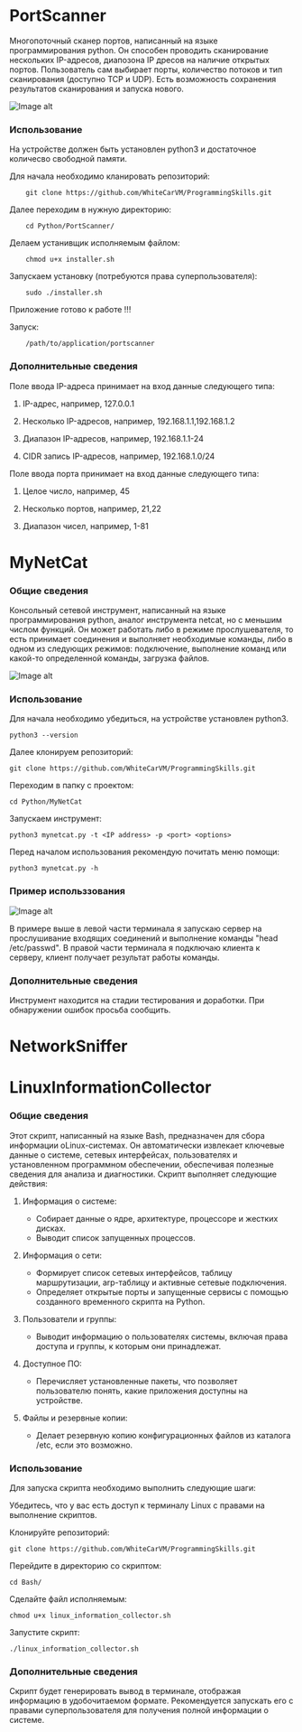 # PortScanner
Многопоточный сканер портов, написанный на языке программирования python. Он способен проводить сканирование нескольких IP-адресов, диапозона IP дресов на наличие открытых портов.
Пользователь сам выбирает порты, количество потоков и тип сканирования (доступно TCP и UDP). Есть возможность сохранения результатов сканирования и запуска нового.

![Image alt](https://github.com/WhiteCarVM/ProgrammingSkills/blob/main/pictures_to_readme/main_window.png)

### Использование
На устройстве должен быть установлен python3 и достаточное количесво свободной памяти.

Для начала необходимо кланировать репозиторий:

        git clone https://github.com/WhiteCarVM/ProgrammingSkills.git

Далее переходим в нужную директорию:

        cd Python/PortScanner/

Делаем устанивщик исполняемым файлом:

        chmod u+x installer.sh

Запускаем установку (потребуются права суперпользователя):

        sudo ./installer.sh

Приложение готово к работе !!! 

Запуск: 

        /path/to/application/portscanner

### Дополнительные сведения

Поле ввода IP-адреса принимает на вход данные следующего типа:

1. IP-адрес, например, 127.0.0.1

2. Несколько IP-адресов, например, 192.168.1.1,192.168.1.2

3. Диапазон IP-адресов, например, 192.168.1.1-24

4. CIDR запись IP-адресов, например, 192.168.1.0/24

Поле ввода порта принимает на вход данные следующего типа:

1. Целое число, например, 45

2. Несколько портов, например, 21,22

3. Диапазон чисел, например, 1-81

# MyNetCat

### Общие сведения

Консольный сетевой инструмент, написанный на языке программирования python, аналог инструмента netcat, но с меньшим числом функций. 
Он может работать либо в режиме прослушевателя, то есть принимает соединения и выполняет необходимые команды, либо в одном из следующих режимов: 
подключение, выполнение команд или какой-то определенной команды, загрузка файлов.

![Image alt](https://github.com/WhiteCarVM/ProgrammingSkills/blob/main/pictures_to_readme/mynetcat_main.png)

### Использование

Для начала необходимо убедиться, на устройстве установлен python3.

	python3 --version

Далее клонируем репозиторий:

	git clone https://github.com/WhiteCarVM/ProgrammingSkills.git

Переходим в папку с проектом:

	cd Python/MyNetCat

Запускаем инструмент:

	python3 mynetcat.py -t <IP address> -p <port> <options>

Перед началом использования рекомендую почитать меню помощи:

	python3 mynetcat.py -h

### Пример использзования

![Image alt](https://github.com/WhiteCarVM/ProgrammingSkills/blob/main/pictures_to_readme/mynetcat_example.png)

В примере выше в левой части терминала я запускаю сервер на прослушивание входящих соединений и выполнение команды "head /etc/passwd". 
В правой части терминала я подключаю клиента к серверу, клиент получает результат работы команды.

### Дополнительные сведения

Инструмент находится на стадии тестирования и доработки. При обнаружении ошибок просьба сообщить.

# NetworkSniffer


# LinuxInformationCollector

### Общие сведения

Этот скрипт, написанный на языке Bash, предназначен для сбора информации оLinux-системах. Он автоматически извлекает ключевые данные о системе, 
сетевых интерфейсах, пользователях и установленном программном обеспечении, обеспечивая полезные сведения для анализа и диагностики.
Скрипт выполняет следующие действия:

1. Информация о системе: 
   - Собирает данные о ядре, архитектуре, процессоре и жестких дисках.
   - Выводит список запущенных процессов.

2. Информация о сети: 
   - Формирует список сетевых интерфейсов, таблицу маршрутизации, arp-таблицу и активные сетевые подключения.
   - Определяет открытые порты и запущенные сервисы с помощью созданного временного скрипта на Python.

3. Пользователи и группы: 
   - Выводит информацию о пользователях системы, включая права доступа и группы, к которым они принадлежат.

4. Доступное ПО: 
   - Перечисляет установленные пакеты, что позволяет пользователю понять, какие приложения доступны на устройстве.

5. Файлы и резервные копии: 
   - Делает резервную копию конфигурационных файлов из каталога /etc, если это возможно.

### Использование

Для запуска скрипта необходимо выполнить следующие шаги:

Убедитесь, что у вас есть доступ к терминалу Linux с правами на выполнение скриптов.

Клонируйте репозиторий:

	git clone https://github.com/WhiteCarVM/ProgrammingSkills.git

Перейдите в директорию со скриптом:

	cd Bash/

Сделайте файл исполняемым:

	chmod u+x linux_information_collector.sh

Запустите скрипт:

	./linux_information_collector.sh

### Дополнительные сведения

Скрипт будет генерировать вывод в терминале, отображая информацию в удобочитаемом формате. Рекомендуется запускать его с правами суперпользователя 
для получения полной информации о системе.
